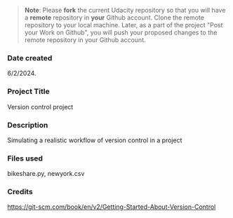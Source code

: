 > **Note**: Please **fork** the current Udacity repository so that you will have a **remote** repository in **your** Github account. Clone the remote repository to your local machine. Later, as a part of the project "Post your Work on Github", you will push your proposed changes to the remote repository in your Github account.

### Date created

6/2/2024.

### Project Title

Version control project

### Description

Simulating a realistic workflow of version control in a project

### Files used

bikeshare.py, newyork.csv

### Credits

https://git-scm.com/book/en/v2/Getting-Started-About-Version-Control
